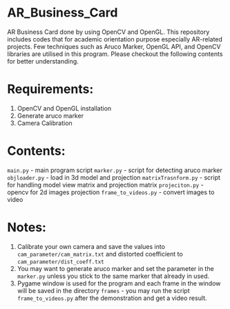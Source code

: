# AR_Business_Card
AR Business Card done by using OpenCV and OpenGL. This repository includes codes that for academic orientation purpose especially AR-related projects. Few techniques such as Aruco Marker, OpenGL API, and OpenCV libraries are utilised in this program. Please checkout the following contents for better understanding.

# Requirements:
1. OpenCV and OpenGL installation
2. Generate aruco marker
3. Camera Calibration

# Contents:
```main.py``` - main program script
```marker.py``` - script for detecting aruco marker
```objloader.py``` - load in 3d model and projection
```matrixTrasnform.py``` - script for handling model view matrix and projection matrix
```projeciton.py``` - opencv for 2d images projection 
```frame_to_videos.py``` - convert images to video

 # Notes:
 1. Calibrate your own camera and save the values into ```cam_parameter/cam_matrix.txt``` and distorted coefficient to ```cam_parameter/dist_coeff.txt```
 2. You may want to generate aruco marker and set the parameter in the ```marker.py``` unless you stick to the same marker that already in used.
 3. Pygame window is used for the program and each frame in the window will be saved in the directory ```frames``` - you may run the script ```frame_to_videos.py``` after the demonstration and get a video result.
